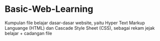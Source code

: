 # Basic-Web-Learning
Kumpulan file belajar dasar-dasar website, yaitu Hyper Text Markup Languange (HTML) dan Cascade Style Sheet (CSS), sebagai rekam jejak belajar + cadangan file
